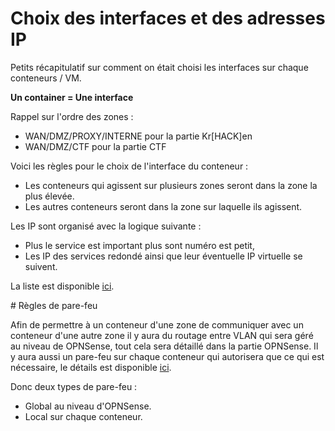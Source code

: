 # Choix des interfaces et des adresses IP

Petits récapitulatif sur comment on était choisi les interfaces sur chaque conteneurs / VM.

**Un container = Une interface**

Rappel sur l'ordre des zones :
- WAN/DMZ/PROXY/INTERNE pour la partie Kr[HACK]en
- WAN/DMZ/CTF pour la partie CTF


Voici les règles pour le choix de l'interface du conteneur :
- Les conteneurs qui agissent sur plusieurs zones seront dans la zone la plus élevée.
- Les autres conteneurs seront dans la zone sur laquelle ils agissent.

Les IP sont organisé avec la logique suivante :
- Plus le service est important plus sont numéro est petit,
- Les IP des services redondé ainsi que leur éventuelle IP virtuelle se suivent.

La liste est disponible [ici](mise_en_place.md).

# Règles de pare-feu

Afin de permettre à un conteneur d'une zone de communiquer avec un conteneur d'une autre zone il y aura du routage entre VLAN qui sera géré au niveau de OPNSense, tout cela sera détaillé dans la partie OPNSense. Il y aura aussi un pare-feu sur chaque conteneur qui autorisera que ce qui est nécessaire, le détails est disponible [ici](../proxmox/securisation/template_ferm.md).

Donc deux types de pare-feu :
- Global au niveau d'OPNSense.
- Local sur chaque conteneur.
